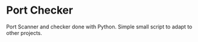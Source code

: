 # Port Checker

Port Scanner and checker done with Python. Simple small script to adapt to other projects.
